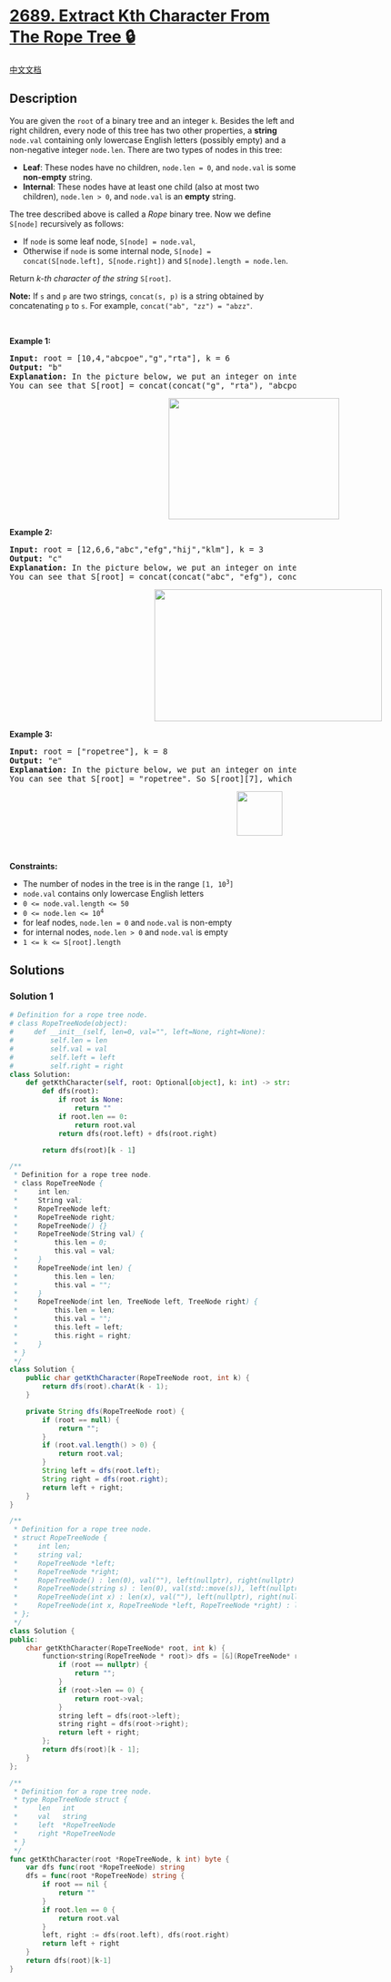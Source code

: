 # [2689. Extract Kth Character From The Rope Tree 🔒](https://leetcode.com/problems/extract-kth-character-from-the-rope-tree)

[中文文档](/solution/2600-2699/2689.Extract%20Kth%20Character%20From%20The%20Rope%20Tree/README.md)

<!-- tags:Tree,Depth-First Search,Binary Tree -->

<!-- difficulty:Easy -->

## Description

<p>You are given the <code>root</code> of a binary tree and an integer <code>k</code>. Besides the left and right children, every node of this tree has two other properties, a <strong>string</strong> <code>node.val</code> containing only lowercase English letters (possibly empty) and a non-negative integer <code>node.len</code>. There are two types of nodes in this tree:</p>

<ul>
	<li><strong>Leaf</strong>: These nodes have no children, <code>node.len = 0</code>, and <code>node.val</code> is some <strong>non-empty</strong> string.</li>
	<li><strong>Internal</strong>: These nodes have at least one child (also at most two children), <code>node.len &gt; 0</code>, and <code>node.val</code> is an <strong>empty</strong> string.</li>
</ul>

<p>The tree described above is called a <em>Rope</em> binary tree. Now we define <code>S[node]</code> recursively as follows:</p>

<ul>
	<li>If <code>node</code> is some leaf node, <code>S[node] = node.val</code>,</li>
	<li>Otherwise if <code>node</code> is some internal node, <code>S[node] = concat(S[node.left], S[node.right])</code> and <code>S[node].length = node.len</code>.</li>
</ul>

<p>Return<em> k-th character of the string</em> <code>S[root]</code>.</p>

<p><strong>Note:</strong> If <code>s</code> and <code>p</code> are two strings, <code>concat(s, p)</code> is a string obtained by concatenating <code>p</code> to <code>s</code>. For example, <code>concat(&quot;ab&quot;, &quot;zz&quot;) = &quot;abzz&quot;</code>.</p>

<p>&nbsp;</p>
<p><strong class="example">Example 1:</strong></p>

<pre>
<strong>Input:</strong> root = [10,4,&quot;abcpoe&quot;,&quot;g&quot;,&quot;rta&quot;], k = 6
<strong>Output:</strong> &quot;b&quot;
<strong>Explanation:</strong> In the picture below, we put an integer on internal nodes that represents node.len, and a string on leaf nodes that represents node.val.
You can see that S[root] = concat(concat(&quot;g&quot;, &quot;rta&quot;), &quot;abcpoe&quot;) = &quot;grtaabcpoe&quot;. So S[root][5], which represents 6th character of it, is equal to &quot;b&quot;.
</pre>

<p><img alt="" src="https://fastly.jsdelivr.net/gh/doocs/leetcode@main/solution/2600-2699/2689.Extract%20Kth%20Character%20From%20The%20Rope%20Tree/images/example1.png" style="width: 300px; height: 213px; margin-left: 280px; margin-right: 280px;" /></p>

<p><strong class="example">Example 2:</strong></p>

<pre>
<strong>Input:</strong> root = [12,6,6,&quot;abc&quot;,&quot;efg&quot;,&quot;hij&quot;,&quot;klm&quot;], k = 3
<strong>Output:</strong> &quot;c&quot;
<strong>Explanation:</strong> In the picture below, we put an integer on internal nodes that represents node.len, and a string on leaf nodes that represents node.val.
You can see that S[root] = concat(concat(&quot;abc&quot;, &quot;efg&quot;), concat(&quot;hij&quot;, &quot;klm&quot;)) = &quot;abcefghijklm&quot;. So S[root][2], which represents the 3rd character of it, is equal to &quot;c&quot;.
</pre>

<p><img alt="" src="https://fastly.jsdelivr.net/gh/doocs/leetcode@main/solution/2600-2699/2689.Extract%20Kth%20Character%20From%20The%20Rope%20Tree/images/example2.png" style="width: 400px; height: 232px; margin-left: 255px; margin-right: 255px;" /></p>

<p><strong class="example">Example 3:</strong></p>

<pre>
<strong>Input:</strong> root = [&quot;ropetree&quot;], k = 8
<strong>Output:</strong> &quot;e&quot;
<strong>Explanation:</strong> In the picture below, we put an integer on internal nodes that represents node.len, and a string on leaf nodes that represents node.val.
You can see that S[root] = &quot;ropetree&quot;. So S[root][7], which represents 8th character of it, is equal to &quot;e&quot;.
</pre>

<p><img alt="" src="https://fastly.jsdelivr.net/gh/doocs/leetcode@main/solution/2600-2699/2689.Extract%20Kth%20Character%20From%20The%20Rope%20Tree/images/example3.png" style="width: 80px; height: 78px; margin-left: 400px; margin-right: 400px;" /></p>

<p>&nbsp;</p>
<p><strong>Constraints:</strong></p>

<ul>
	<li>The number of nodes in the tree is in the range <code>[1, 10<sup>3</sup>]</code></li>
	<li><code>node.val</code> contains only lowercase English letters</li>
	<li><code>0 &lt;= node.val.length &lt;= 50</code></li>
	<li><code>0 &lt;= node.len &lt;= 10<sup>4</sup></code></li>
	<li>for leaf nodes, <code>node.len = 0</code> and <code>node.val</code> is non-empty</li>
	<li>for internal nodes, <code>node.len &gt; 0</code> and <code>node.val</code> is empty</li>
	<li><code>1 &lt;= k &lt;= S[root].length</code></li>
</ul>

## Solutions

### Solution 1

<!-- tabs:start -->

```python
# Definition for a rope tree node.
# class RopeTreeNode(object):
#     def __init__(self, len=0, val="", left=None, right=None):
#         self.len = len
#         self.val = val
#         self.left = left
#         self.right = right
class Solution:
    def getKthCharacter(self, root: Optional[object], k: int) -> str:
        def dfs(root):
            if root is None:
                return ""
            if root.len == 0:
                return root.val
            return dfs(root.left) + dfs(root.right)

        return dfs(root)[k - 1]
```

```java
/**
 * Definition for a rope tree node.
 * class RopeTreeNode {
 *     int len;
 *     String val;
 *     RopeTreeNode left;
 *     RopeTreeNode right;
 *     RopeTreeNode() {}
 *     RopeTreeNode(String val) {
 *         this.len = 0;
 *         this.val = val;
 *     }
 *     RopeTreeNode(int len) {
 *         this.len = len;
 *         this.val = "";
 *     }
 *     RopeTreeNode(int len, TreeNode left, TreeNode right) {
 *         this.len = len;
 *         this.val = "";
 *         this.left = left;
 *         this.right = right;
 *     }
 * }
 */
class Solution {
    public char getKthCharacter(RopeTreeNode root, int k) {
        return dfs(root).charAt(k - 1);
    }

    private String dfs(RopeTreeNode root) {
        if (root == null) {
            return "";
        }
        if (root.val.length() > 0) {
            return root.val;
        }
        String left = dfs(root.left);
        String right = dfs(root.right);
        return left + right;
    }
}
```

```cpp
/**
 * Definition for a rope tree node.
 * struct RopeTreeNode {
 *     int len;
 *     string val;
 *     RopeTreeNode *left;
 *     RopeTreeNode *right;
 *     RopeTreeNode() : len(0), val(""), left(nullptr), right(nullptr) {}
 *     RopeTreeNode(string s) : len(0), val(std::move(s)), left(nullptr), right(nullptr) {}
 *     RopeTreeNode(int x) : len(x), val(""), left(nullptr), right(nullptr) {}
 *     RopeTreeNode(int x, RopeTreeNode *left, RopeTreeNode *right) : len(x), val(""), left(left), right(right) {}
 * };
 */
class Solution {
public:
    char getKthCharacter(RopeTreeNode* root, int k) {
        function<string(RopeTreeNode * root)> dfs = [&](RopeTreeNode* root) -> string {
            if (root == nullptr) {
                return "";
            }
            if (root->len == 0) {
                return root->val;
            }
            string left = dfs(root->left);
            string right = dfs(root->right);
            return left + right;
        };
        return dfs(root)[k - 1];
    }
};
```

```go
/**
 * Definition for a rope tree node.
 * type RopeTreeNode struct {
 * 	   len   int
 * 	   val   string
 * 	   left  *RopeTreeNode
 * 	   right *RopeTreeNode
 * }
 */
func getKthCharacter(root *RopeTreeNode, k int) byte {
	var dfs func(root *RopeTreeNode) string
	dfs = func(root *RopeTreeNode) string {
		if root == nil {
			return ""
		}
		if root.len == 0 {
			return root.val
		}
		left, right := dfs(root.left), dfs(root.right)
		return left + right
	}
	return dfs(root)[k-1]
}
```

<!-- tabs:end -->

<!-- end -->
